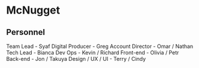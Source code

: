 # McNugget

## Personnel
Team Lead - Syaf
Digital Producer - Greg
Account Director - Omar / Nathan
Tech Lead - Bianca
Dev Ops - Kevin / Richard
Front-end  - Olivia / Petr
Back-end - Jon / Takuya
Design / UX / UI - Terry / Cindy
